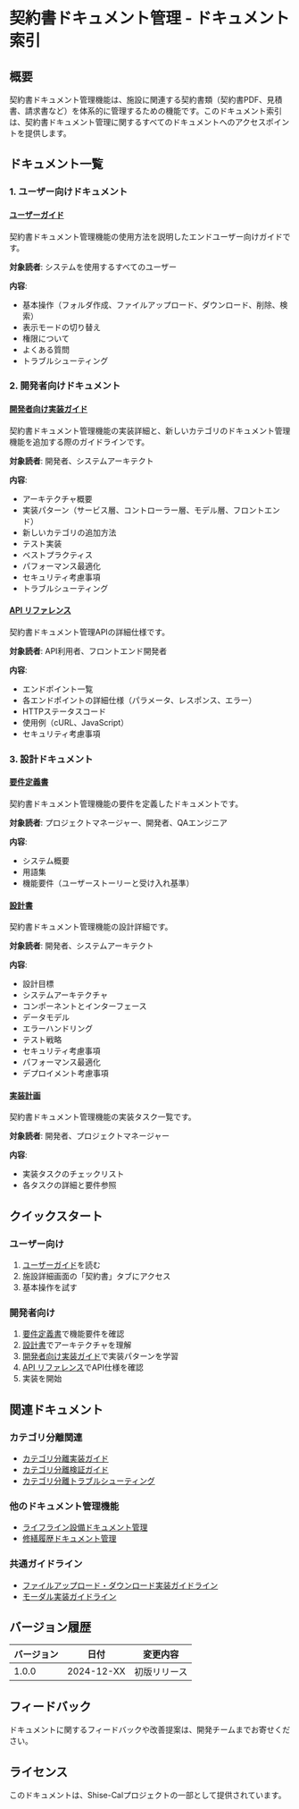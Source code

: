 # 契約書ドキュメント管理 - ドキュメント索引

## 概要

契約書ドキュメント管理機能は、施設に関連する契約書類（契約書PDF、見積書、請求書など）を体系的に管理するための機能です。このドキュメント索引は、契約書ドキュメント管理に関するすべてのドキュメントへのアクセスポイントを提供します。

## ドキュメント一覧

### 1. ユーザー向けドキュメント

#### [ユーザーガイド](./contract-document-user-guide.md)
契約書ドキュメント管理機能の使用方法を説明したエンドユーザー向けガイドです。

**対象読者**: システムを使用するすべてのユーザー

**内容**:
- 基本操作（フォルダ作成、ファイルアップロード、ダウンロード、削除、検索）
- 表示モードの切り替え
- 権限について
- よくある質問
- トラブルシューティング

### 2. 開発者向けドキュメント

#### [開発者向け実装ガイド](./contract-document-developer-guide.md)
契約書ドキュメント管理機能の実装詳細と、新しいカテゴリのドキュメント管理機能を追加する際のガイドラインです。

**対象読者**: 開発者、システムアーキテクト

**内容**:
- アーキテクチャ概要
- 実装パターン（サービス層、コントローラー層、モデル層、フロントエンド）
- 新しいカテゴリの追加方法
- テスト実装
- ベストプラクティス
- パフォーマンス最適化
- セキュリティ考慮事項
- トラブルシューティング

#### [API リファレンス](./contract-document-api-reference.md)
契約書ドキュメント管理APIの詳細仕様です。

**対象読者**: API利用者、フロントエンド開発者

**内容**:
- エンドポイント一覧
- 各エンドポイントの詳細仕様（パラメータ、レスポンス、エラー）
- HTTPステータスコード
- 使用例（cURL、JavaScript）
- セキュリティ考慮事項

### 3. 設計ドキュメント

#### [要件定義書](../../.kiro/specs/contract-document-management/requirements.md)
契約書ドキュメント管理機能の要件を定義したドキュメントです。

**対象読者**: プロジェクトマネージャー、開発者、QAエンジニア

**内容**:
- システム概要
- 用語集
- 機能要件（ユーザーストーリーと受け入れ基準）

#### [設計書](../../.kiro/specs/contract-document-management/design.md)
契約書ドキュメント管理機能の設計詳細です。

**対象読者**: 開発者、システムアーキテクト

**内容**:
- 設計目標
- システムアーキテクチャ
- コンポーネントとインターフェース
- データモデル
- エラーハンドリング
- テスト戦略
- セキュリティ考慮事項
- パフォーマンス最適化
- デプロイメント考慮事項

#### [実装計画](../../.kiro/specs/contract-document-management/tasks.md)
契約書ドキュメント管理機能の実装タスク一覧です。

**対象読者**: 開発者、プロジェクトマネージャー

**内容**:
- 実装タスクのチェックリスト
- 各タスクの詳細と要件参照

## クイックスタート

### ユーザー向け

1. [ユーザーガイド](./contract-document-user-guide.md)を読む
2. 施設詳細画面の「契約書」タブにアクセス
3. 基本操作を試す

### 開発者向け

1. [要件定義書](../../.kiro/specs/contract-document-management/requirements.md)で機能要件を確認
2. [設計書](../../.kiro/specs/contract-document-management/design.md)でアーキテクチャを理解
3. [開発者向け実装ガイド](./contract-document-developer-guide.md)で実装パターンを学習
4. [API リファレンス](./contract-document-api-reference.md)でAPI仕様を確認
5. 実装を開始

## 関連ドキュメント

### カテゴリ分離関連

- [カテゴリ分離実装ガイド](./category-implementation-guide.md)
- [カテゴリ分離検証ガイド](./category-separation-verification-guide.md)
- [カテゴリ分離トラブルシューティング](./category-troubleshooting-guide.md)

### 他のドキュメント管理機能

- [ライフライン設備ドキュメント管理](../lifeline-equipment/document-management-guide.md)
- [修繕履歴ドキュメント管理](./maintenance-service-category-implementation.md)

### 共通ガイドライン

- [ファイルアップロード・ダウンロード実装ガイドライン](../../.kiro/steering/file-handling.md)
- [モーダル実装ガイドライン](../../.kiro/steering/modal-implementation-guide.md)

## バージョン履歴

| バージョン | 日付 | 変更内容 |
|-----------|------|---------|
| 1.0.0 | 2024-12-XX | 初版リリース |

## フィードバック

ドキュメントに関するフィードバックや改善提案は、開発チームまでお寄せください。

## ライセンス

このドキュメントは、Shise-Calプロジェクトの一部として提供されています。
